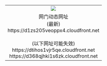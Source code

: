 ﻿<table>
  <tr></tr>
  <tr><td colspan=2 align=center><img src="https://d1zs205veoppx4.cloudfront.net/Up/oGate.jpg" /></td></tr>
  <tr><td colspan=2 align=center>网门动态网址<br/>(最新)
<br>https://d1zs205veoppx4.cloudfront.net
<br/><br/>(以下网址可能失效)
<br>https://dtihos1vjr5qe.cloudfront.net
<br>https://d368qjhki1s6zk.cloudfront.net
    </td>
  </tr>
</table>
